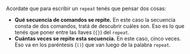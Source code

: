 Acordate que para escribir un `repeat` tenés que pensar dos cosas:

* **Qué secuencia de comandos se repite.** En este caso la secuencia consta de dos comandos, tratá de descubrir cuáles son. Eso es lo que tenés que poner entre las llaves (`{}`) del `repeat`.
* **Cuántas veces se repite esta secuencia.** En este caso, cinco veces. Eso va en los paréntesis (`()`) que van luego de la palabra `repeat`.
